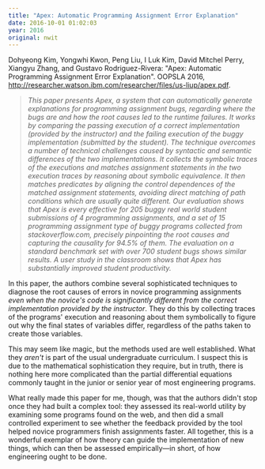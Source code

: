 ```yaml
---
title: "Apex: Automatic Programming Assignment Error Explanation"
date: 2016-10-01 01:02:03
year: 2016
original: nwit
---
```

<p>
  Dohyeong Kim, Yongwhi Kwon, Peng Liu, I Luk Kim, David Mitchel Perry, Xiangyu Zhang, and Gustavo Rodriguez-Rivera:
  "Apex: Automatic Programming Assignment Error Explanation".
  OOPSLA 2016,
  <a href="http://researcher.watson.ibm.com/researcher/files/us-liup/apex.pdf">http://researcher.watson.ibm.com/researcher/files/us-liup/apex.pdf</a>.
</p>
<blockquote>
  <em>
    This paper presents Apex, a system that can automatically generate
    explanations for programming assignment bugs, regarding where the
    bugs are and how the root causes led to the runtime failures. It
    works by comparing the passing execution of a correct
    implementation (provided by the instructor) and the failing
    execution of the buggy implementation (submitted by the
    student). The technique overcomes a number of technical challenges
    caused by syntactic and semantic differences of the two
    implementations. It collects the symbolic traces of the executions
    and matches assignment statements in the two execution traces by
    reasoning about symbolic equivalence. It then matches predicates
    by aligning the control dependences of the matched assignment
    statements, avoiding direct matching of path conditions which are
    usually quite different. Our evaluation shows that Apex is every
    effective for 205 buggy real world student submissions of 4
    programming assignments, and a set of 15 programming assignment
    type of buggy programs collected from stackoverflow.com, precisely
    pinpointing the root causes and capturing the causality for 94.5%
    of them. The evaluation on a standard benchmark set with over 700
    student bugs shows similar results. A user study in the classroom
    shows that Apex has substantially improved student productivity.
  </em>
</blockquote>
<p>
  In this paper,
  the authors combine several sophisticated techniques
  to diagnose the root causes of errors in novice programming assignments
  <em>even when the novice's code is significantly different from
  the correct implementation provided by the instructor</em>.
  They do this by collecting traces of the programs' execution
  and reasoning about them symbolically
  to figure out why the final states of variables differ,
  regardless of the paths taken to create those variables.
</p>
<p>
  This may seem like magic,
  but the methods used are well established.
  What they <em>aren't</em> is part of the usual undergraduate curriculum.
  I suspect this is due to the mathematical sophistication they require,
  but in truth,
  there is nothing here more complicated than the partial differential equations
  commonly taught in the junior or senior year of most engineering programs.
</p>
<p>
  What really made this paper for me,
  though,
  was that the authors didn't stop once they had built a complex tool:
  they assessed its real-world utility by examining some programs found on the web,
  and then did a small controlled experiment
  to see whether the feedback provided by the tool
  helped novice programmers finish assignments faster.
  All together,
  this is a wonderful exemplar of how theory can guide the implementation of new things,
  which can then be assessed empirically&mdash;in short,
  of how engineering ought to be done.
</p>
